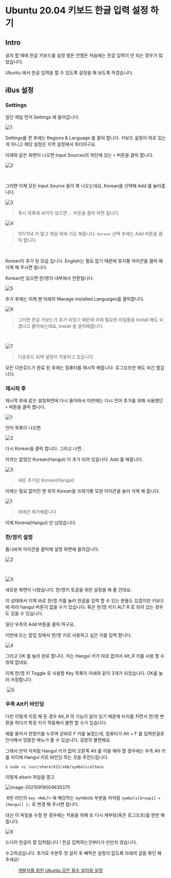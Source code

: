 # Ubuntu 20.04 키보드 한글 입력 설정 하기

## Intro

설치 할 때에 한글 키보드를 설정 했든 안했든 처음에는 한글 입력이 안 되는 경우가 많았습니다.

Ubuntu 에서 한글 입력을 할 수 있도록 설정을 해 보도록 하겠습니다.

## iBus 설정

### Settings

일단 제일 먼저 Settings 에 들어갑니다.

![1](https://raw.githubusercontent.com/Shane-Park/markdownBlog/master/OS/linux/ubuntu/korean.assets/1.png)

Settings를 켠 후에는 Regions & Language 를 클릭 합니다. 키보드 설정이 따로 있는게 아니고 해당 설정은 지역 설정에서 하더라구요.

아래와 같은 화면이 나오면 Input Sources의 하단에 있는 `+` 버튼을 클릭 합니다.

![2](https://raw.githubusercontent.com/Shane-Park/markdownBlog/master/OS/linux/ubuntu/korean.assets/2.png)

​		

그러면 이제 모든 Input Source 들이 쭉 나오는데요, Korean을 선택해 Add 를 눌러줍니다.

![3](https://raw.githubusercontent.com/Shane-Park/markdownBlog/master/OS/linux/ubuntu/korean.assets/3.png)

> 혹시 목록에 보이지 않으면 ... 버튼을 클릭 하면 됩니다.		

![4](https://raw.githubusercontent.com/Shane-Park/markdownBlog/master/OS/linux/ubuntu/korean.assets/4.png)

> 101/104 키 말고 제일 위에 거로 해줍니다. `Korean` 선택 후에는 Add 버튼을 클릭 합니다.

​			

Korean이 추가 된 모습 입니다. English는 필요 없기 때문에 휴지통 아이콘을 클릭 해 삭제 해 주시면 됩니다.

Korean만 있으면 한/영이 내부에서 전환됩니다.

![5](https://raw.githubusercontent.com/Shane-Park/markdownBlog/master/OS/linux/ubuntu/korean.assets/5.png)

추가 후에는 이제 맨 아래의 Manage installed Languages를 클릭합니다.


![6](https://raw.githubusercontent.com/Shane-Park/markdownBlog/master/OS/linux/ubuntu/korean.assets/6.png)

> 그러면 한글 키보드가 추가 되었기 때문에 이제 필요한 파일들을 Install 해도 되겠냐고 물어보는데요, Install 을 클릭해줍니다.	

​		

![7](https://raw.githubusercontent.com/Shane-Park/markdownBlog/master/OS/linux/ubuntu/korean.assets/7.png)

> 다운로드 되며 설정이 적용되고 있습니다.

모든 다운로드가 완료 된 후에는 컴퓨터를 재시작 해줍니다. 로그오프만 해도 되긴 할겁니다.

### 재시작 후 

재시작 후에 같은 설정화면에 다시 돌아와서 이번에는 다시 언어 추가를 위해 사용했던 `+` 버튼을 클릭 합니다.

![1](https://raw.githubusercontent.com/Shane-Park/markdownBlog/master/OS/linux/ubuntu/korean.assets/1-1951496.png)			

언어 목록이 나오면

![2](https://raw.githubusercontent.com/Shane-Park/markdownBlog/master/OS/linux/ubuntu/korean.assets/2-1951509.png)

다시 Korean을 클릭 합니다. 그러고 나면..

아까는 없었던 Korean(Hangul) 이 추가 되어 있습니다. Add 를 해줍니다.	

![3](https://raw.githubusercontent.com/Shane-Park/markdownBlog/master/OS/linux/ubuntu/korean.assets/3-1951523.png)

> 새로 추가된 Korean(Hangul)

이제는 필요 없어진 맨 위의 Korean을 쓰레기통 모양 아이콘을 눌러 삭제 해 줍니다.

![1](https://raw.githubusercontent.com/Shane-Park/markdownBlog/master/OS/linux/ubuntu/korean.assets/1-1951637.png)

> 위에건 제거해줍니다.

이제 Korena(Hangul) 만 남았습니다. 

### 한/영키 설정

톱니바퀴 아이콘을 클릭해 설정 화면에 들어갑니다.	

![2](https://raw.githubusercontent.com/Shane-Park/markdownBlog/master/OS/linux/ubuntu/korean.assets/2-1951658.png)

​	

![3](https://raw.githubusercontent.com/Shane-Park/markdownBlog/master/OS/linux/ubuntu/korean.assets/3-1951942.png)

새로운 화면이 나왔습니다.  한/영키 토글을 위한 설정을 해 줄 건데요.

이 상태에서 이제 바로 한/영 키를 눌러 한글을 입력 할 수 있는 분들도 있겠지만 키보드에 따라 hangul 버튼이 없을 수가 있습니다. 혹은 한/영 키가 ALT R 로 되어 있는 경우도 있을 수 있습니다.

일단 우측의 Add 버튼을 클릭 하구요,	

이번에 뜨는 팝업 창에서 한/영 키로 사용하고 싶은 키를 입력 합니다.

![4](https://raw.githubusercontent.com/Shane-Park/markdownBlog/master/OS/linux/ubuntu/korean.assets/4-1951997.png)

그러고 OK 를 눌러 완료 합니다. 저는 Hangul 키가 따로 없어서 Alt_R 키를 사용 할 수 밖에 없네요.

이제 한/영 키 Toggle 로 사용할 Key 목록이 아래와 같이 3개가 되었습니다. OK를 눌러 저장합니다.

​	![5](https://raw.githubusercontent.com/Shane-Park/markdownBlog/master/OS/linux/ubuntu/korean.assets/5-1952020.png)

### 우측 Alt키 바인딩

다만 이렇게 지정 해 둔 경우 Alt_R 의 기능이 살아 있기 때문에 타자를 치면서 한/영 변환을 하다가 특정 키가 작동해서 불편 할 수가 있습니다.

예를 들어서 한영키를 누르며 곧바로 F 키를 눌렀는데, 컴퓨터가 Alt + F 를 입력한걸로 인식해서 엉뚱한 메뉴가 뜰 수 있습니다. 굉장히 불편해요.

그래서 만약 저처럼 Hangul 키가 없어 오른쪽 Alt 를 이용 해야 할 경우에는 우측 Alt 키를 아이에 Hangul 키로 바인딩 하는 것을 추천드립니다.

```bash
$ sudo vi /usr/share/X11/xkb/symbols/altwin
```

이렇게 altwin 파일을 열고

![image-20210919004635375](https://raw.githubusercontent.com/Shane-Park/markdownBlog/master/OS/linux/ubuntu/korean.assets/image-20210919004635375.png)	

​	6번 라인의 `key <RALT>` 에 해당하는 symbols 부분을 저처럼  `symbols[Group1] = [Hangul] };` 로 변경 해 주시면 됩니다.

대신 이 파일을 수정 한 경우에는 적용을 위해 또 다시 재부팅(혹은 로그오프)를 한번 해 줍니다.

![6](https://raw.githubusercontent.com/Shane-Park/markdownBlog/master/OS/linux/ubuntu/korean.assets/6-1952039.png)

드디어 한글이 잘 입력됩니다 ! 한글 입력하는것부터가 만만치 않습니다.

수고하셨습니다. 추가로 우분투 첫 설치 후 빼먹은 설정이 없도록 아래의 글을 확인 해 주세요!

> [개발자를 위한 Ubuntu 모든 필수 설치와 설정](https://shanepark.tistory.com/242)